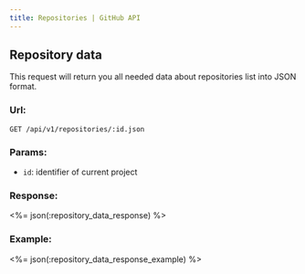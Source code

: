 ```yaml
---
title: Repositories | GitHub API
---
```


## Repository data

This request will return you all needed data about repositories list into JSON format.

### Url:

    GET /api/v1/repositories/:id.json

### Params:

* `id`: identifier of current project

### Response:

<%= json(:repository_data_response) %>

### Example:

<%= json(:repository_data_response_example) %>

